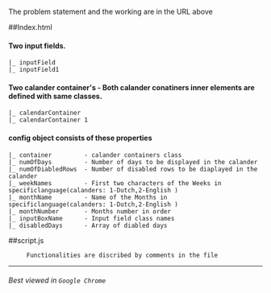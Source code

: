 
The problem statement and the working are in the URL above

##Index.html

#### Two input fields.
	|_ inputField
	|_ inputField1

#### Two calander container's - Both calander conatiners inner elements are defined with same classes.
	|_ calendarContainer
	|_ calendarContainer 1

#### config object consists of these properties
  	|_ container         - calander containers class  
  	|_ numOfDays		 - Number of days to be displayed in the calander  
  	|_ numOfDiabledRows  - Number of disabled rows to be diaplayed in the calander   
  	|_ weekNames		 - First two characters of the Weeks in specificlanguage(calanders: 1-Dutch,2-English )
  	|_ monthName		 - Name of the Months in specificlanguage(calanders: 1-Dutch,2-English )
  	|_ monthNumber 		 - Months number in order
  	|_ inputBoxName		 - Input field class names
  	|_ disabledDays		 - Array of diabled days

##script.js

		 Functionalities are discribed by comments in the file

---------------------------------------------------------------------------------------------------------------
###### Best viewed in `Google Chrome`
 
